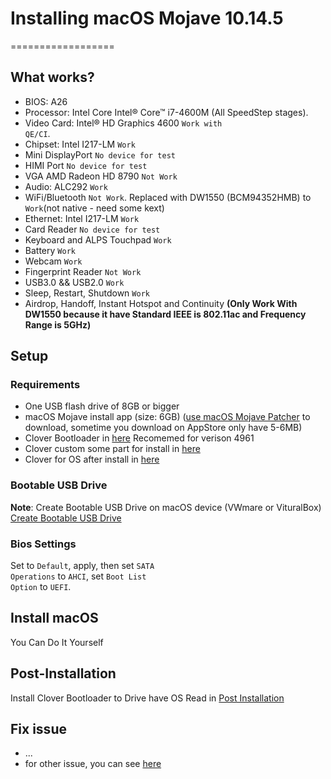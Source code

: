 # Installing macOS Mojave 10.14.5
==================
## What works?
- BIOS: A26
- Processor: Intel Core Intel® Core™ i7-4600M (All SpeedStep stages).
- Video Card: Intel® HD Graphics 4600 <code>Work with QE/CI</code>.
- Chipset: Intel I217-LM <code>Work</code>
- Mini DisplayPort <code>No device for test</code>
- HIMI Port <code>No device for test</code>
- VGA AMD Radeon HD 8790 <code>Not Work</code>
- Audio: ALC292 <code>Work</code>
- WiFi/Bluetooth <code>Not Work</code>. Replaced with DW1550 (BCM94352HMB)  to <code>Work</code>(not native - need some kext)
- Ethernet: Intel I217-LM <code>Work</code>
- Card Reader  <code>No device for test</code>
- Keyboard and ALPS Touchpad <code>Work</code>
- Battery <code>Work</code>
- Webcam <code>Work</code>
- Fingerprint Reader <code>Not Work</code>
- USB3.0 && USB2.0 <code>Work</code>
- Sleep, Restart, Shutdown <code>Work</code>
- Airdrop, Handoff, Instant Hotspot and Continuity <strong>(Only Work With DW1550 because it have Standard IEEE is 802.11ac and Frequency Range is 5GHz)</strong>
## Setup
### Requirements
- One USB flash drive of 8GB or bigger
- macOS Mojave install app (size: 6GB) ([use macOS Mojave Patcher](http://dosdude1.com/mojave/) to download, sometime you download on AppStore only have 5-6MB)
- Clover Bootloader in [here](https://sourceforge.net/projects/cloverefiboot/) Recomemed for verison 4961
- Clover custom some part for install in [here](https://github.com/ngdanghau/DELL-latitude-E6540-macOS/releases/tag/v2.4k-r4961)
- Clover for OS after install in [here](https://github.com/ngdanghau/DELL-latitude-E6540-macOS/releases/tag/v2.4k-r4961-b)

### Bootable USB Drive
<strong>Note</strong>: Create Bootable USB Drive on macOS device (VWmare or VituralBox)
[Create Bootable USB Drive](https://github.com/ngdanghau/DELL-latitude-E6540-macOS/wiki/Create-Bootable-USB-Drive)

### Bios Settings
Set to <code>Default</code>, apply, then set <code>SATA Operations</code> to <code>AHCI</code>, set <code>Boot List Option</code> to <code>UEFI</code>.

## Install macOS
You Can Do It Yourself
## Post-Installation
Install Clover Bootloader to Drive have OS
Read in [Post Installation](https://github.com/ngdanghau/DELL-latitude-E6540-macOS/wiki/Post-Installation)
## Fix issue
- ...
- for other issue, you can see [here](https://github.com/ngdanghau/DELL-latitude-E6540-macOS/issues)
